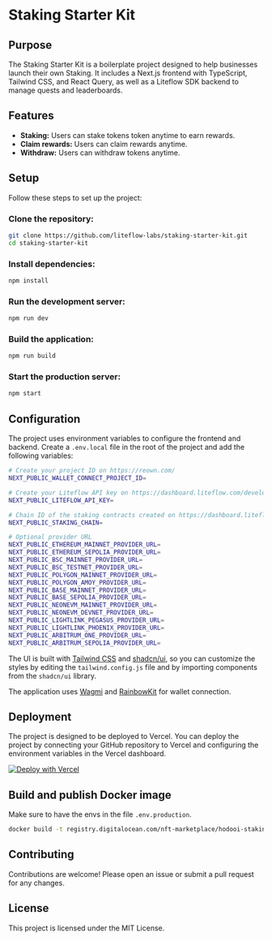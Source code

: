 # Staking Starter Kit

## Purpose

The Staking Starter Kit is a boilerplate project designed to help businesses launch their own Staking. It includes a Next.js frontend with TypeScript, Tailwind CSS, and React Query, as well as a Liteflow SDK backend to manage quests and leaderboards.

## Features

- **Staking:** Users can stake tokens token anytime to earn rewards.
- **Claim rewards:** Users can claim rewards anytime.
- **Withdraw:** Users can withdraw tokens anytime.

## Setup

Follow these steps to set up the project:

### Clone the repository:

```bash
git clone https://github.com/liteflow-labs/staking-starter-kit.git
cd staking-starter-kit
```

### Install dependencies:

```bash
npm install
```

### Run the development server:

```bash
npm run dev
```

### Build the application:

```bash
npm run build
```

### Start the production server:

```bash
npm start
```

## Configuration

The project uses environment variables to configure the frontend and backend. Create a `.env.local` file in the root of the project and add the following variables:

```bash
# Create your project ID on https://reown.com/
NEXT_PUBLIC_WALLET_CONNECT_PROJECT_ID=

# Create your Liteflow API key on https://dashboard.liteflow.com/developers
NEXT_PUBLIC_LITEFLOW_API_KEY=

# Chain ID of the staking contracts created on https://dashboard.liteflow.com/engagements/stakings/create
NEXT_PUBLIC_STAKING_CHAIN=

# Optional provider URL
NEXT_PUBLIC_ETHEREUM_MAINNET_PROVIDER_URL=
NEXT_PUBLIC_ETHEREUM_SEPOLIA_PROVIDER_URL=
NEXT_PUBLIC_BSC_MAINNET_PROVIDER_URL=
NEXT_PUBLIC_BSC_TESTNET_PROVIDER_URL=
NEXT_PUBLIC_POLYGON_MAINNET_PROVIDER_URL=
NEXT_PUBLIC_POLYGON_AMOY_PROVIDER_URL=
NEXT_PUBLIC_BASE_MAINNET_PROVIDER_URL=
NEXT_PUBLIC_BASE_SEPOLIA_PROVIDER_URL=
NEXT_PUBLIC_NEONEVM_MAINNET_PROVIDER_URL=
NEXT_PUBLIC_NEONEVM_DEVNET_PROVIDER_URL=
NEXT_PUBLIC_LIGHTLINK_PEGASUS_PROVIDER_URL=
NEXT_PUBLIC_LIGHTLINK_PHOENIX_PROVIDER_URL=
NEXT_PUBLIC_ARBITRUM_ONE_PROVIDER_URL=
NEXT_PUBLIC_ARBITRUM_SEPOLIA_PROVIDER_URL=
```

The UI is built with [Tailwind CSS](https://tailwindcss.com/) and [shadcn/ui](https://ui.shadcn.com/), so you can customize the styles by editing the `tailwind.config.js` file and by importing components from the `shadcn/ui` library.

The application uses [Wagmi](https://wagmi.sh/) and [RainbowKit](https://www.rainbowkit.com/) for wallet connection.

## Deployment

The project is designed to be deployed to Vercel. You can deploy the project by connecting your GitHub repository to Vercel and configuring the environment variables in the Vercel dashboard.

[![Deploy with Vercel](https://vercel.com/button)](https://vercel.com/new/clone?repository-url=https://github.com/liteflow-labs/staking-starter-kit)

## Build and publish Docker image

Make sure to have the envs in the file `.env.production`.

```bash
docker build -t registry.digitalocean.com/nft-marketplace/hodooi-staking --platform linux/amd64 --push .
```

## Contributing

Contributions are welcome! Please open an issue or submit a pull request for any changes.

## License

This project is licensed under the MIT License.
